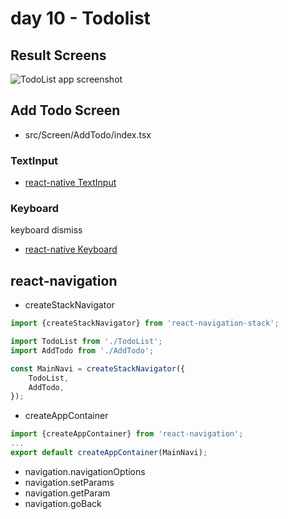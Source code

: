 # day 10 - Todolist

## Result Screens

![TodoList app screenshot](https://raw.githubusercontent.com/dev-yakuza/react-study/master/image/screenshot.png)

## Add Todo Screen

- src/Screen/AddTodo/index.tsx

### TextInput

- [react-native TextInput](https://facebook.github.io/react-native/docs/textinput)

### Keyboard

keyboard dismiss

- [react-native Keyboard](https://facebook.github.io/react-native/docs/keyboard)

## react-navigation

- createStackNavigator

```js
import {createStackNavigator} from 'react-navigation-stack';

import TodoList from './TodoList';
import AddTodo from './AddTodo';

const MainNavi = createStackNavigator({
    TodoList,
    AddTodo,
});
```

- createAppContainer

```js
import {createAppContainer} from 'react-navigation';
...
export default createAppContainer(MainNavi);
```

- navigation.navigationOptions
- navigation.setParams
- navigation.getParam
- navigation.goBack
